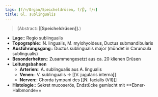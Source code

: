 ```yaml
---
tags: [f/💀/Organ/Speicheldrüsen, f/👂, f/💀]
title: Gl. sublingualis
---
```

> (Abstract::**[[Speicheldrüsen]].**)
- **Lage**:: Regio sublingualis
- **Topographie**:: N. lingualis, M. mylohyoideus, Ductus submandibularis
- **Ausführungsgang**:: Ductus sublingualis major (mündet in Caruncula sublingualis)
- **Besonderheiten**:: Zusammengesetzt aus ca. 20 klienen Drüsen
- **Leitungsbahnen**
	- **Arterien**:: A. sublingualis aus A. lingualis
	- **Venen**:: V. sublingualis → [[V. jugularis interna]]
	- **Nerven**:: Chorda tympani des [[N. facialis (VII)]]
- **Histologie**:: Sekret mucoserös, Endstücke gemischt mit ==Ebner-Halbmonde==